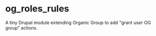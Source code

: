 og_roles_rules
==============

A tiny Drupal module extending Organic Group to add "grant user OG group" actions.
